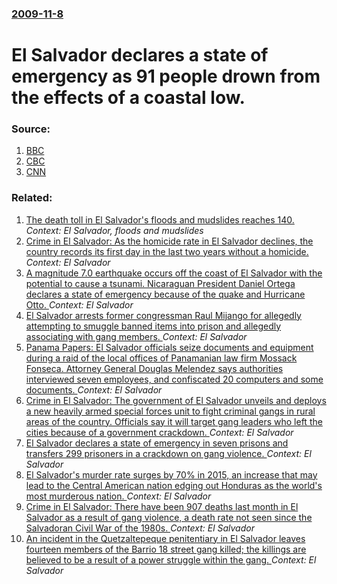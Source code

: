 ### [2009-11-8](/news/2009/11/8/index.md)

#  El Salvador declares a state of emergency as 91 people drown from the effects of a coastal low. 




### Source:

1. [BBC](http://news.bbc.co.uk/2/hi/americas/8349333.stm)
2. [CBC](http://www.cbc.ca/world/story/2009/11/08/hurricane-ida.html)
3. [CNN](http://www.cnn.com/2009/WORLD/weather/11/08/tropical.storm.ida/index.html)

### Related:

1. [ The death toll in El Salvador's floods and mudslides reaches 140. ](/news/2009/11/9/the-death-toll-in-el-salvador-s-floods-and-mudslides-reaches-140.md) _Context: El Salvador, floods and mudslides_
2. [Crime in El Salvador: As the homicide rate in El Salvador declines, the country records its first day in the last two years without a homicide. ](/news/2017/01/11/crime-in-el-salvador-as-the-homicide-rate-in-el-salvador-declines-the-country-records-its-first-day-in-the-last-two-years-without-a-homici.md) _Context: El Salvador_
3. [A magnitude 7.0 earthquake occurs off the coast of El Salvador with the potential to cause a tsunami. Nicaraguan President Daniel Ortega declares a state of emergency because of the quake and Hurricane Otto. ](/news/2016/11/24/a-magnitude-7-0-earthquake-occurs-off-the-coast-of-el-salvador-with-the-potential-to-cause-a-tsunami-nicaraguan-president-daniel-ortega-dec.md) _Context: El Salvador_
4. [El Salvador arrests former congressman Raul Mijango for allegedly attempting to smuggle banned items into prison and allegedly associating with gang members. ](/news/2016/05/3/el-salvador-arrests-former-congressman-raaol-mijango-for-allegedly-attempting-to-smuggle-banned-items-into-prison-and-allegedly-associating.md) _Context: El Salvador_
5. [Panama Papers: El Salvador officials seize documents and equipment during a raid of the local offices of Panamanian law firm Mossack Fonseca. Attorney General Douglas Melendez says authorities interviewed seven employees, and confiscated 20 computers and some documents. ](/news/2016/04/8/panama-papers-el-salvador-officials-seize-documents-and-equipment-during-a-raid-of-the-local-offices-of-panamanian-law-firm-mossack-fonseca.md) _Context: El Salvador_
6. [Crime in El Salvador: The government of El Salvador unveils and deploys a new heavily armed special forces unit to fight criminal gangs in rural areas of the country. Officials say it will target gang leaders who left the cities because of a government crackdown. ](/news/2016/04/21/crime-in-el-salvador-the-government-of-el-salvador-unveils-and-deploys-a-new-heavily-armed-special-forces-unit-to-fight-criminal-gangs-in-r.md) _Context: El Salvador_
7. [El Salvador declares a state of emergency in seven prisons and transfers 299 prisoners in a crackdown on gang violence. ](/news/2016/03/29/el-salvador-declares-a-state-of-emergency-in-seven-prisons-and-transfers-299-prisoners-in-a-crackdown-on-gang-violence.md) _Context: El Salvador_
8. [El Salvador's murder rate surges by 70% in 2015, an increase that may lead to the Central American nation edging out Honduras as the world's most murderous nation. ](/news/2015/12/29/el-salvador-s-murder-rate-surges-by-70-in-2015-an-increase-that-may-lead-to-the-central-american-nation-edging-out-honduras-as-the-world-s.md) _Context: El Salvador_
9. [Crime in El Salvador: There have been 907 deaths last month in El Salvador as a result of gang violence, a death rate not seen since the Salvadoran Civil War of the 1980s. ](/news/2015/09/2/crime-in-el-salvador-there-have-been-907-deaths-last-month-in-el-salvador-as-a-result-of-gang-violence-a-death-rate-not-seen-since-the-sal.md) _Context: El Salvador_
10. [An incident in the Quetzaltepeque penitentiary in El Salvador leaves fourteen members of the Barrio 18 street gang killed; the killings are believed to be a result of a power struggle within the gang. ](/news/2015/08/22/an-incident-in-the-quetzaltepeque-penitentiary-in-el-salvador-leaves-fourteen-members-of-the-barrio-18-street-gang-killed-the-killings-are.md) _Context: El Salvador_
